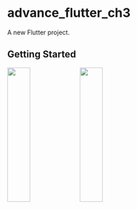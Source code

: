 # advance_flutter_ch3

A new Flutter project.

## Getting Started

<img src="https://github.com/user-attachments/assets/4e95cbad-f578-4f22-b3c8-24d5f48bf9e2" height=28% width=32%>
<img src="https://github.com/user-attachments/assets/7026a04b-2fcb-4068-9d67-0b7c902cda18" height=28% width=32%>
